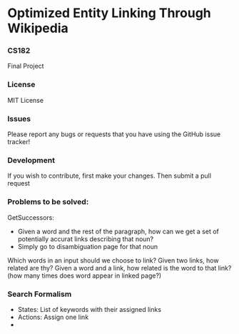 Optimized Entity Linking Through Wikipedia
========

### CS182
Final Project


### License

MIT License


### Issues

Please report any bugs or requests that you have using the GitHub issue tracker!

### Development

If you wish to contribute, first make your changes. Then submit a pull request

### Problems to be solved:

GetSuccessors:
 - Given a word and the rest of the paragraph, how can we get a set of potentially accurat links describing that noun?
 - Simply go to disambiguation page for that noun

Which words in an input should we choose to link?
Given two links, how related are thy?
Given a word and a link, how related is the word to that link? (how many times does word appear in linked page?)

### Search Formalism
 - States:
  List of keywords with their assigned links
 - Actions:
  Assign one link
 - 

